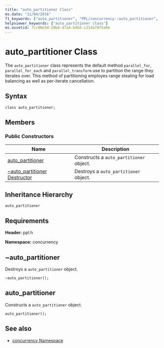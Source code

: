 ```yaml
---
title: "auto_partitioner Class"
ms.date: "11/04/2016"
f1_keywords: ["auto_partitioner", "PPL/concurrency::auto_partitioner", "PPL/concurrency::auto_partitioner::auto_partitioner"]
helpviewer_keywords: ["auto_partitioner class"]
ms.assetid: 7cc08e5d-20b4-47a4-b4b5-c214a78f5a9e
---
```

# auto_partitioner Class

The `auto_partitioner` class represents the default method `parallel_for`, `parallel_for_each` and `parallel_transform` use to partition the range they iterates over. This method of partitioning employes range stealing for load balancing as well as per-iterate cancellation.

## Syntax

```
class auto_partitioner;
```

## Members

### Public Constructors

|Name|Description|
|----------|-----------------|
|[auto_partitioner](#ctor)|Constructs a `auto_partitioner` object.|
|[~auto_partitioner Destructor](#dtor)|Destroys a `auto_partitioner` object.|

## Inheritance Hierarchy

`auto_partitioner`

## Requirements

**Header:** ppl.h

**Namespace:** concurrency

##  <a name="dtor"></a> ~auto_partitioner

Destroys a `auto_partitioner` object.

```
~auto_partitioner();
```

##  <a name="ctor"></a> auto_partitioner

Constructs a `auto_partitioner` object.

```
auto_partitioner();
```

## See also

- [concurrency Namespace](concurrency-namespace.md)
